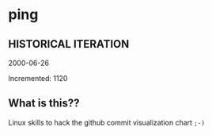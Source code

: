 # ping

## HISTORICAL ITERATION
2000-06-26

Incremented: 1120

## What is this?? 
Linux skills to hack the github commit visualization chart `;-)`
